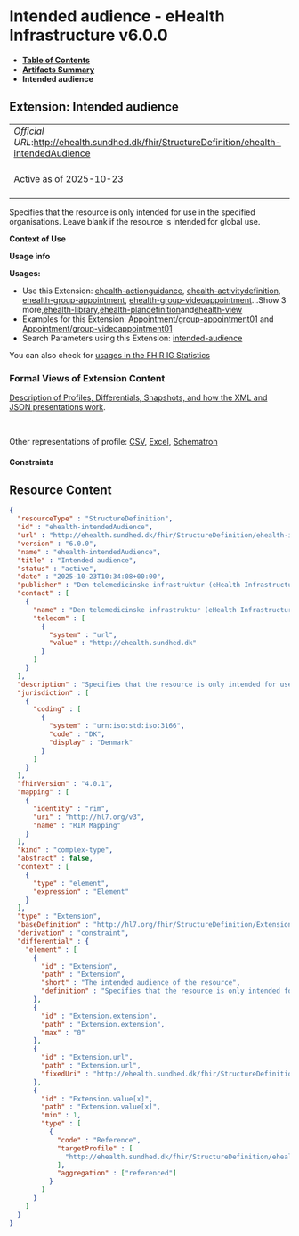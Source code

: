 # Intended audience - eHealth Infrastructure v6.0.0

* [**Table of Contents**](toc.md)
* [**Artifacts Summary**](artifacts.md)
* **Intended audience**

## Extension: Intended audience 

| | |
| :--- | :--- |
| *Official URL*:http://ehealth.sundhed.dk/fhir/StructureDefinition/ehealth-intendedAudience | *Version*:6.0.0 |
| Active as of 2025-10-23 | *Computable Name*:ehealth-intendedAudience |

Specifies that the resource is only intended for use in the specified organisations. Leave blank if the resource is intended for global use.

**Context of Use**

**Usage info**

**Usages:**

* Use this Extension: [ehealth-actionguidance](StructureDefinition-ehealth-actionguidance.md), [ehealth-activitydefinition](StructureDefinition-ehealth-activitydefinition.md), [ehealth-group-appointment](StructureDefinition-ehealth-group-appointment.md), [ehealth-group-videoappointment](StructureDefinition-ehealth-group-videoappointment.md)...Show 3 more,[ehealth-library](StructureDefinition-ehealth-library.md),[ehealth-plandefinition](StructureDefinition-ehealth-plandefinition.md)and[ehealth-view](StructureDefinition-ehealth-view.md)
* Examples for this Extension: [Appointment/group-appointment01](Appointment-group-appointment01.md) and [Appointment/group-videoappointment01](Appointment-group-videoappointment01.md)
* Search Parameters using this Extension: [intended-audience](SearchParameter-ehealth-appointment-search-intended-audience.md)

You can also check for [usages in the FHIR IG Statistics](https://packages2.fhir.org/xig/dk.ehealth.sundhed.fhir.ig.core|current/StructureDefinition/ehealth-intendedAudience)

### Formal Views of Extension Content

 [Description of Profiles, Differentials, Snapshots, and how the XML and JSON presentations work](http://build.fhir.org/ig/FHIR/ig-guidance/readingIgs.html#structure-definitions). 

 

Other representations of profile: [CSV](StructureDefinition-ehealth-intendedAudience.csv), [Excel](StructureDefinition-ehealth-intendedAudience.xlsx), [Schematron](StructureDefinition-ehealth-intendedAudience.sch) 

#### Constraints



## Resource Content

```json
{
  "resourceType" : "StructureDefinition",
  "id" : "ehealth-intendedAudience",
  "url" : "http://ehealth.sundhed.dk/fhir/StructureDefinition/ehealth-intendedAudience",
  "version" : "6.0.0",
  "name" : "ehealth-intendedAudience",
  "title" : "Intended audience",
  "status" : "active",
  "date" : "2025-10-23T10:34:08+00:00",
  "publisher" : "Den telemedicinske infrastruktur (eHealth Infrastructure)",
  "contact" : [
    {
      "name" : "Den telemedicinske infrastruktur (eHealth Infrastructure)",
      "telecom" : [
        {
          "system" : "url",
          "value" : "http://ehealth.sundhed.dk"
        }
      ]
    }
  ],
  "description" : "Specifies that the resource is only intended for use in the specified organisations. Leave blank if the resource is intended for global use.",
  "jurisdiction" : [
    {
      "coding" : [
        {
          "system" : "urn:iso:std:iso:3166",
          "code" : "DK",
          "display" : "Denmark"
        }
      ]
    }
  ],
  "fhirVersion" : "4.0.1",
  "mapping" : [
    {
      "identity" : "rim",
      "uri" : "http://hl7.org/v3",
      "name" : "RIM Mapping"
    }
  ],
  "kind" : "complex-type",
  "abstract" : false,
  "context" : [
    {
      "type" : "element",
      "expression" : "Element"
    }
  ],
  "type" : "Extension",
  "baseDefinition" : "http://hl7.org/fhir/StructureDefinition/Extension",
  "derivation" : "constraint",
  "differential" : {
    "element" : [
      {
        "id" : "Extension",
        "path" : "Extension",
        "short" : "The intended audience of the resource",
        "definition" : "Specifies that the resource is only intended for use in the specified organisations. Leave blank if the resource is intended for global use."
      },
      {
        "id" : "Extension.extension",
        "path" : "Extension.extension",
        "max" : "0"
      },
      {
        "id" : "Extension.url",
        "path" : "Extension.url",
        "fixedUri" : "http://ehealth.sundhed.dk/fhir/StructureDefinition/ehealth-intendedAudience"
      },
      {
        "id" : "Extension.value[x]",
        "path" : "Extension.value[x]",
        "min" : 1,
        "type" : [
          {
            "code" : "Reference",
            "targetProfile" : [
              "http://ehealth.sundhed.dk/fhir/StructureDefinition/ehealth-organization"
            ],
            "aggregation" : ["referenced"]
          }
        ]
      }
    ]
  }
}

```
